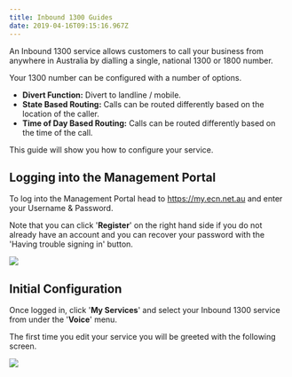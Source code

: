 ```yaml
---
title: Inbound 1300 Guides
date: 2019-04-16T09:15:16.967Z
---
```

An Inbound 1300 service allows customers to call your business from anywhere in Australia by dialling a single, national 1300 or 1800 number.

Your 1300 number can be configured with a number of options.

* **Divert Function:** Divert to landline / mobile.
* **State Based Routing:** Calls can be routed differently based on the location of the caller.
* **Time of Day Based Routing:** Calls can be routed differently based on the time of the call.

This guide will show you how to configure your service.

## Logging into the Management Portal

To log into the Management Portal head to <https://my.ecn.net.au> and enter your Username & Password.

Note that you can click '**Register**' on the right hand side if you do not already have an account and you can recover your password with the 'Having trouble signing in' button.

![](/images/screen-shot-2019-04-15-at-2.49.17-pm.png)

## Initial Configuration

Once logged in, click '**My Services**' and select your Inbound 1300 service from under the '**Voice**' menu.

The first time you edit your service you will be greeted with the following screen.



![](/images/inbound1300-1.png)
